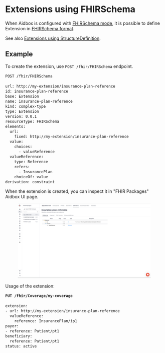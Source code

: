 # Extensions using FHIRSchema

When Aidbox is configured with [FHIRSchema mode](../../modules/profiling-and-validation/fhir-schema-validator/README.md), it is possible to define Extension in [FHIRSchema format](https://fhir-schema.github.io/fhir-schema/).&#x20;

See also [Extensions using StructureDefinition](./extensions-using-structuredefinition.md).

## Example

To create the extension, use `POST /fhir/FHIRSchema` endpoint.

```
POST /fhir/FHIRSchema

url: http://my-extension/insurance-plan-reference
id: insurance-plan-reference
base: Extension
name: insurance-plan-reference
kind: complex-type
type: Extension
version: 0.0.1
resourceType: FHIRSchema
elements:
  url:
    fixed: http://my-extension/insurance-plan-reference
  value:
    choices:
      - valueReference
  valueReference:
    type: Reference
    refers:
      - InsurancePlan
    choiceOf: value
derivation: constraint
```

When the extension is created, you can inspect it in "FHIR Packages" Aidbox UI page.

<figure><img src="../../../.gitbook/assets/c1b079fc-f08c-4049-be0d-29b13361407f.png" alt=""><figcaption></figcaption></figure>

Usage of the extension:

<pre class="language-yaml"><code class="lang-yaml"><strong>PUT /fhir/Coverage/my-coverage
</strong>
extension:
- url: http://my-extension/insurance-plan-reference
  valueReference: 
    reference: InsurancePlan/ip1
payor: 
- reference: Patient/pt1
beneficiary:
  reference: Patient/pt1
status: active
</code></pre>
